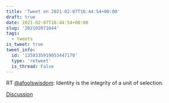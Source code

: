 ```yaml
---
title: 'Tweet on 2021-02-07T16:44:54+00:00'
draft: true
date: 2021-02-07T16:44:54+00:00
slug: '202102071644'
tags:
  - tweets
is_tweet: true
tweet_info:
  id: '1358335919053447170'
  type: 'retweet'
  is_thread: False
---
```




RT [@afoolswisdom](https://x.com/afoolswisdom): Identity is the integrity of a unit of selection.

[Discussion](https://x.com/sytelus/status/1358335919053447170)
